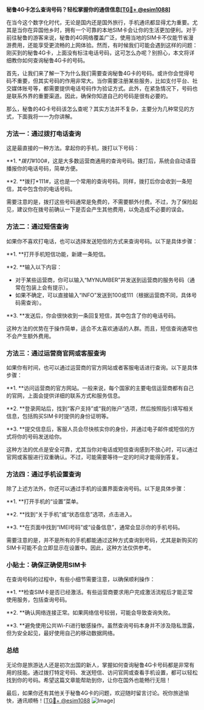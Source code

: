 **秘鲁4G卡怎么查询号码？轻松掌握你的通信信息[[TG💪+ @esim1088](https://t.me/s/esim1088)]**

在当今这个数字化时代，无论是国内还是国外旅行，手机通讯都显得尤为重要。尤其是当你在异国他乡时，拥有一个可靠的本地SIM卡会让你的生活更加便利。对于前往秘鲁的游客来说，秘鲁的4G网络覆盖广泛，使用当地的SIM卡不仅能节省漫游费用，还能享受更流畅的上网体验。然而，有时候我们可能会遇到这样的问题：刚买到的秘鲁4G卡，上面没有标注电话号码，这可怎么办呢？别担心，本文将详细教你如何查询秘鲁4G卡的号码。

首先，让我们来了解一下为什么我们需要查询秘鲁4G卡的号码。或许你会觉得号码不重要，但其实号码的作用非常大。当你需要注册某些服务，比如支付平台、社交媒体账号等，都需要提供电话号码作为验证方式。此外，在紧急情况下，号码也是联系外界的重要渠道。因此，确保你知道自己的号码是很有必要的。

那么，秘鲁的4G卡号码该怎么查呢？其实方法并不复杂，主要分为几种常见的方式，下面我将一一为你讲解。

### 方法一：通过拨打电话查询

这是最直接的一种方法。拿起你的手机，拨打以下号码：

**1. **拨打*#100#，这是大多数运营商通用的查询号码。拨打后，系统会自动语音播报你的电话号码，简单方便。

**2. **拨打*111#，这也是一个常用的查询号码。同样，拨打后你会收到一条短信，其中包含你的电话号码。

需要注意的是，拨打这些号码通常是免费的，不需要额外付费。不过，为了保险起见，建议你在拨号前确认一下是否会产生其他费用，以免造成不必要的误会。

### 方法二：通过短信查询

如果你不喜欢打电话，也可以选择发送短信的方式来查询号码。以下是具体步骤：

**1. **打开手机短信功能，新建一条短信。

**2. **输入以下内容：
   - 对于某些运营商，你可以输入“MYNUMBER”并发送到运营商的服务号码（通常在包装上会有提示）。
   - 如果不确定，可以直接输入“INFO”发送到100或111（根据运营商不同，具体号码需查询）。

**3. **发送后，你会很快收到一条回复短信，其中包含了你的电话号码。

这种方法的优势在于操作简单，适合不太喜欢通话的人群。而且，短信查询通常也不会产生额外费用。

### 方法三：通过运营商官网或客服查询

如果你有时间，也可以通过运营商的官方网站或者客服电话进行查询。以下是具体步骤：

**1. **访问运营商的官方网站。一般来说，每个国家的主要电信运营商都有自己的官网，上面会提供详细的联系方式和服务信息。

**2. **登录网站后，找到“客户支持”或“我的账户”选项，然后按照指引填写相关信息，包括购买SIM卡时提供的身份证明等。

**3. **提交信息后，客服人员会尽快核实你的身份，并通过电子邮件或短信的方式将你的号码发送给你。

这种方法的优点是安全可靠，尤其当你对电话或短信查询感到不放心时，可以通过官网或客服进行双重确认。不过，可能需要等待一定的时间才能得到答复。

### 方法四：通过手机设置查询

除了上述方法外，你还可以通过手机的设置界面查询号码。以下是具体步骤：

**1. **打开手机的“设置”菜单。

**2. **找到“关于手机”或“状态信息”选项，点击进入。

**3. **在页面中找到“IMEI号码”或“设备信息”，通常会显示你的手机号码。

需要注意的是，并不是所有的手机都能通过这种方式查询到号码，尤其是新购买的SIM卡可能不会立即显示在设置中。因此，这种方法仅供参考。

### 小贴士：确保正确使用SIM卡

在查询号码的过程中，有些小细节需要注意，以确保顺利操作：

**1. **检查SIM卡是否已经激活。有些运营商要求用户完成激活流程后才能正常使用服务，包括查询号码。

**2. **确认网络连接正常。如果网络信号较弱，可能会导致查询失败。

**3. **避免使用公共Wi-Fi进行敏感操作。虽然查询号码本身并不涉及隐私泄露，但为安全起见，最好使用自己的移动数据网络。

### 总结

无论你是旅游达人还是初次出国的新人，掌握如何查询秘鲁4G卡号码都是非常有用的技能。通过拨打特定号码、发送短信、访问官网或查看手机设置，都可以轻松找到你的号码。希望这篇文章能帮助到你，让你在国外也能畅行无阻！

最后，如果你还有其他关于秘鲁4G卡的问题，欢迎随时留言讨论。祝你旅途愉快，通讯顺畅！[[TG💪+ @esim1088](https://t.me/s/esim1088) ![Image](https://i.postimg.cc/4NQfJmqS/Snipaste-2025-05-13-00-14-12.png)]